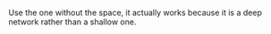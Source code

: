 Use the one without the space, it actually works because it is a deep network rather than a shallow one.
